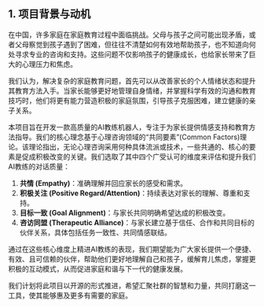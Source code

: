 ## 1. 项目背景与动机

在中国，许多家庭在家庭教育过程中面临挑战。父母与孩子之间可能出现矛盾，或者父母察觉到孩子遇到了困难，但往往不清楚如何有效地帮助孩子，也不知道向何处寻求专业的咨询和支持。这些问题不仅影响孩子的健康成长，也给家长带来了巨大的心理压力和焦虑。

我们认为，解决复杂的家庭教育问题，首先可以从改善家长的个人情绪状态和提升其教育方法入手。当家长能够更好地管理自身情绪，并掌握科学有效的沟通和教育技巧时，他们将更有能力营造积极的家庭氛围，引导孩子克服困难，建立健康的亲子关系。

本项目旨在开发一款高质量的AI教练机器人，专注于为家长提供情感支持和教育方法指导。我们的核心理念基于心理咨询领域的“共同要素”(Common Factors)理论。该理论指出，无论心理咨询采用何种具体流派或技术，一些共通的、核心的要素是促成积极改变的关键。我们选取了其中四个广受认可的维度来评估和提升我们AI教练的对话质量：

1.  **共情 (Empathy)**：准确理解并回应家长的感受和需求。
2.  **积极关注 (Positive Regard/Attention)**：持续表达对家长的理解、尊重和支持。
3.  **目标一致 (Goal Alignment)**：与家长共同明确希望达成的积极改变。
4.  **咨访同盟 (Therapeutic Alliance)**：与家长建立基于信任、合作和共同目标的伙伴关系，具体包括任务一致性、共同情感联结。

通过在这些核心维度上精进AI教练的表现，我们期望能为广大家长提供一个便捷、有效、且可信赖的伙伴，帮助他们更好地理解自己和孩子，缓解育儿焦虑，掌握更积极的互动模式，从而促进家庭和谐与下一代的健康发展。

我们计划将此项目以开源的形式推进，希望汇聚社群的智慧和力量，共同打磨这一工具，使其能够惠及更多有需要的家庭。